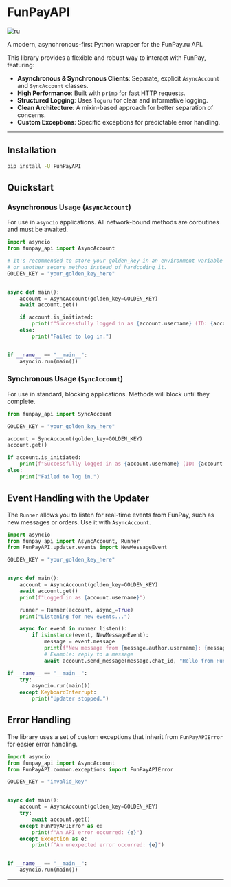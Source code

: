 # FunPayAPI
[![ru](https://img.shields.io/badge/lang-ru-red.svg)](README.ru.md)

A modern, asynchronous-first Python wrapper for the FunPay.ru API.

This library provides a flexible and robust way to interact with FunPay, featuring:
- **Asynchronous & Synchronous Clients**: Separate, explicit `AsyncAccount` and `SyncAccount` classes.
- **High Performance**: Built with `primp` for fast HTTP requests.
- **Structured Logging**: Uses `loguru` for clear and informative logging.
- **Clean Architecture**: A mixin-based approach for better separation of concerns.
- **Custom Exceptions**: Specific exceptions for predictable error handling.

---

## Installation

```bash
pip install -U FunPayAPI
```

## Quickstart

### Asynchronous Usage (`AsyncAccount`)

For use in `asyncio` applications. All network-bound methods are coroutines and must be awaited.

```python
import asyncio
from funpay_api import AsyncAccount

# It's recommended to store your golden_key in an environment variable
# or another secure method instead of hardcoding it.
GOLDEN_KEY = "your_golden_key_here"


async def main():
    account = AsyncAccount(golden_key=GOLDEN_KEY)
    await account.get()

    if account.is_initiated:
        print(f"Successfully logged in as {account.username} (ID: {account.id})")
    else:
        print("Failed to log in.")


if __name__ == "__main__":
    asyncio.run(main())
```

### Synchronous Usage (`SyncAccount`)

For use in standard, blocking applications. Methods will block until they complete.

```python
from funpay_api import SyncAccount

GOLDEN_KEY = "your_golden_key_here"

account = SyncAccount(golden_key=GOLDEN_KEY)
account.get()

if account.is_initiated:
    print(f"Successfully logged in as {account.username} (ID: {account.id})")
else:
    print("Failed to log in.")
```

## Event Handling with the Updater

The `Runner` allows you to listen for real-time events from FunPay, such as new messages or orders. Use it with `AsyncAccount`.

```python
import asyncio
from funpay_api import AsyncAccount, Runner
from FunPayAPI.updater.events import NewMessageEvent

GOLDEN_KEY = "your_golden_key_here"


async def main():
    account = AsyncAccount(golden_key=GOLDEN_KEY)
    await account.get()
    print(f"Logged in as {account.username}")

    runner = Runner(account, async_=True)
    print("Listening for new events...")

    async for event in runner.listen():
        if isinstance(event, NewMessageEvent):
            message = event.message
            print(f"New message from {message.author.username}: {message.text}")
            # Example: reply to a message
            await account.send_message(message.chat_id, "Hello from FunPayAPI!")

if __name__ == "__main__":
    try:
        asyncio.run(main())
    except KeyboardInterrupt:
        print("Updater stopped.")
```

## Error Handling

The library uses a set of custom exceptions that inherit from `FunPayAPIError` for easier error handling.

```python
import asyncio
from funpay_api import AsyncAccount
from FunPayAPI.common.exceptions import FunPayAPIError

GOLDEN_KEY = "invalid_key"


async def main():
    account = AsyncAccount(golden_key=GOLDEN_KEY)
    try:
        await account.get()
    except FunPayAPIError as e:
        print(f"An API error occurred: {e}")
    except Exception as e:
        print(f"An unexpected error occurred: {e}")


if __name__ == "__main__":
    asyncio.run(main())
```

---
<br>


